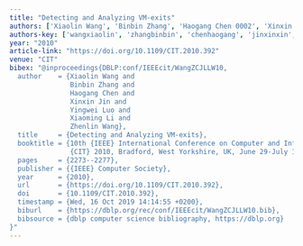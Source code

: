 ```yaml
---
title: "Detecting and Analyzing VM-exits"
authors: ['Xiaolin Wang', 'Binbin Zhang', 'Haogang Chen 0002', 'Xinxin Jin', 'Yingwei Luo', 'Xiaoming Li', 'Zhenlin Wang']
authors-key: ['wangxiaolin', 'zhangbinbin', 'chenhaogang', 'jinxinxin', 'luoyingwei', 'lixiaoming', 'wangzhenlin']
year: "2010"
article-link: "https://doi.org/10.1109/CIT.2010.392"
venue: "CIT"
bibex: "@inproceedings{DBLP:conf/IEEEcit/WangZCJLLW10,
  author    = {Xiaolin Wang and
               Binbin Zhang and
               Haogang Chen and
               Xinxin Jin and
               Yingwei Luo and
               Xiaoming Li and
               Zhenlin Wang},
  title     = {Detecting and Analyzing VM-exits},
  booktitle = {10th {IEEE} International Conference on Computer and Information Technology,
               {CIT} 2010, Bradford, West Yorkshire, UK, June 29-July 1, 2010},
  pages     = {2273--2277},
  publisher = {{IEEE} Computer Society},
  year      = {2010},
  url       = {https://doi.org/10.1109/CIT.2010.392},
  doi       = {10.1109/CIT.2010.392},
  timestamp = {Wed, 16 Oct 2019 14:14:55 +0200},
  biburl    = {https://dblp.org/rec/conf/IEEEcit/WangZCJLLW10.bib},
  bibsource = {dblp computer science bibliography, https://dblp.org}
}"
---
```

